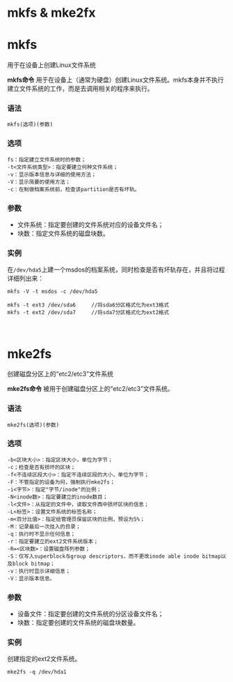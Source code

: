 # mkfs & mke2fx

# mkfs

用于在设备上创建Linux文件系统

**mkfs命令** 用于在设备上（通常为硬盘）创建Linux文件系统。mkfs本身并不执行建立文件系统的工作，而是去调用相关的程序来执行。

### 语法

```
mkfs(选项)(参数)
```

### 选项

```
fs：指定建立文件系统时的参数；
-t<文件系统类型>：指定要建立何种文件系统；
-v：显示版本信息与详细的使用方法；
-V：显示简要的使用方法；
-c：在制做档案系统前，检查该partition是否有坏轨。
```

### 参数

* 文件系统：指定要创建的文件系统对应的设备文件名；
* 块数：指定文件系统的磁盘块数。

### 实例

在`/dev/hda5`​上建一个msdos的档案系统，同时检查是否有坏轨存在，并且将过程详细列出来：

```
mkfs -V -t msdos -c /dev/hda5

mkfs -t ext3 /dev/sda6     //将sda6分区格式化为ext3格式
mkfs -t ext2 /dev/sda7     //将sda7分区格式化为ext2格式
```

‍

# **mke2fs**

创建磁盘分区上的“etc2/etc3”文件系统

**mke2fs命令** 被用于创建磁盘分区上的“etc2/etc3”文件系统。

### 语法

```
mke2fs(选项)(参数)
```

### 选项

```
-b<区块大小>：指定区块大小，单位为字节；
-c；检查是否有损坏的区块；
-f<不连续区段大小>：指定不连续区段的大小，单位为字节；
-F：不管指定的设备为何，强制执行mke2fs；
-i<字节>：指定"字节/inode"的比例；
-N<inode数>：指定要建立的inode数目；
-l<文件>：从指定的文件中，读取文件西中损坏区块的信息；
-L<标签>：设置文件系统的标签名称；
-m<百分比值>：指定给管理员保留区块的比例，预设为5%；
-M：记录最后一次挂入的目录；
-q：执行时不显示任何信息；
-r：指定要建立的ext2文件系统版本；
-R=<区块数>：设置磁盘阵列参数；
-S：仅写入superblock与group descriptors，而不更改inode able inode bitmap以及block bitmap；
-v：执行时显示详细信息；
-V：显示版本信息。
```

### 参数

* 设备文件：指定要创建的文件系统的分区设备文件名；
* 块数：指定要创建的文件系统的磁盘块数量。

### 实例

创建指定的ext2文件系统。

```
mke2fs -q /dev/hda1
```
